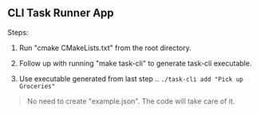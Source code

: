 ## CLI Task Runner App

Steps:

1. Run "cmake CMakeLists.txt" from the root directory.

2. Follow up with running "make task-cli" to generate task-cli executable.

3. Use executable generated from last step ..  `./task-cli add "Pick up Groceries"`


> No need to create "example.json". The code will take care of it.